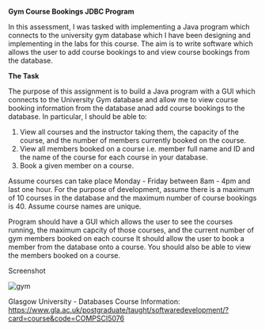 **Gym Course Bookings JDBC Program**

In this assessment, I was tasked with implementing a Java program which connects to the university gym database which I have been 
designing and implementing in the labs for this course. The aim is to write software which allows the user to add course bookings 
to and view course bookings from the database.

**The Task**

The purpose of this assignment is to build a Java program with a GUI which connects to the University Gym database and allow me to
view course booking information from the database anad add course bookings to the database.  In particular, I should be able to:

1. View all courses and the instructor taking them, the capacity of the course, and the number of members currently booked on the course.
2. View all members booked on a course i.e. member full name and ID and the name of the course for each course in your database.
3. Book a given member on a course.

Assume courses can take place Monday - Friday between 8am - 4pm and last one hour.  For the purpose of development, assume there is a 
maximum of 10 courses in the database and the maximum number of course bookings is 40.  Assume course names are unique.

Program should have a GUI which allows the user to see the courses running, the maximum capcity of those courses, and the current number 
of gym members booked on each course  It should allow the user to book a member from the database onto a course.  You should also be able 
to view the members booked on a course.


Screenshot

![gym](https://user-images.githubusercontent.com/31744964/51500760-2ea87480-1dc7-11e9-92dc-5558cd6c5947.JPG)



Glasgow University - Databases Course Information:
https://www.gla.ac.uk/postgraduate/taught/softwaredevelopment/?card=course&code=COMPSCI5076

